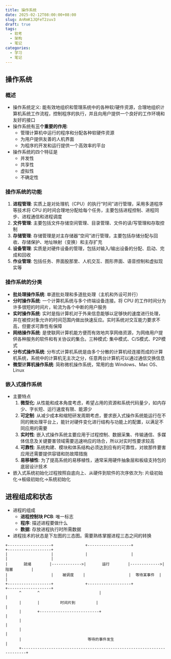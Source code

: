 ```yaml
---
title: 操作系统
date: 2025-02-12T08:00:00+08:00
slug: AnRmK1JQFeT2zuv3
draft: true
tags:
  - 软考
  - 架构
  - 笔记
categories:
  - 学习
  - 笔记
---
```


## 操作系统

### 概述

* 操作系统定义: 能有效地组织和管理系统中的各种软/硬件资源，合理地组织计算机系统工作流程，控制程序的执行，并且向用户提供一个良好的工作环境和友好的接口
* 操作系统有**三个重要的作用**:
  * 管理计算机中运行的程序和分配各种软硬件资源
  * 为用户提供友善的人机界面
  * 为程序的开发和运行提供一个高效率的平台
* 操作系统的四个特征是
  * 并发性
  * 共享性
  * 虚拟性
  * 不确定性

### 操作系统的功能

1. **进程管理**: 实质上是对处理机（CPU）的执行“时间”进行管理，采用多道程序等技术将 CPU 的时间合理地分配给每个任务，主要包括进程控制、进程同步、进程通信和进程调度
2. **文件管理**: 主要包括文件存储空间管理、目录管理、文件的读/写管理和存取控制
3. **存储管理**: 存储管理是对主存储器“空间”进行管理，主要包括存储分配与回收、存储保护、地址映射（变换）和主存扩充
4. **设备管理**: 实质是对硬件设备的管理，包括对输入/输出设备的分配、启动、完成和回收
5. **作业管理**: 包括任务、界面股那里、人机交互、图形界面、语音控制和虚拟现实等

### 操作系统的分类

* **批处理操作系统**: 单道批处理和多道批处理（主机和外设可并行）
* **分时操作系统**: 一个计算机系统与多个终端设备连接。将 CPU 的工作时间分为许多很短的时间片，轮流为各个中断的用户服务
* **实时操作系统**: 实时是指计算机对于外来信息能够以足够快的速度进行处理，并在被控对象允许的时间范围内做出快速反应。实时系统对交互能力要求不高，但要求可靠性有保障
* **网络操作系统**: 是使联网计算机能方便而有效地共享网络资源，为网络用户提供各种服务的软件和有关协议的集合。三种模式: 集中模式、C/S模式、P2P模式
* **分布式操作系统**: 分布式计算机系统是由多个分散的计算机经连接而成的计算机系统，系统中的计算机无主次之分，任意两台计算机可以通过通信交换信息
* **微型计算机操作系统**: 简称微机操作系统，常用的由 Windows、Mac OS、Linux

### 嵌入式操作系统

* 主要特点
  1. **微型化**: 从性能和成本角度考虑，希望占用的资源和系统代码量少，如内存少、字长短、运行速度有限、能源少
  2. **可定制**: 从减少成本和缩短研发周期考虑，要求嵌入式操作系统能运行在不同的微处理平台上，能针对硬件变化进行结构与功能上的配置，以满足不同应用的需要
  3. **实时性**: 嵌入式操作系统主要应用于过程控制、数据采集、传输通信、多媒体信息及关键要害领域需要迅速响应的场合，所以对实时性要求较高
  4. **可靠性**: 系统构建、模块和体系结构必须达到应有的可靠性，对故那件要害应用还需要提供容错和防故障措施
  5. **易移植性**: 为了提高系统的易移植性，通常采用硬件抽象层和板级支持包的底层设计技术
* 嵌入式系统初始化过程按照自底向上、从硬件到软件的次序依次为: 片级初始化->板级初始化->系统初始化

## 进程组成和状态

* 进程的组成
  * **进程控制块 PCB**: 唯一标志
  * **程序**: 描述进程要做什么
  * **数据**: 存放进程执行时所需数据
* 进程技术的状态是下左图的三态图。需要熟练掌握进程三态之间的转换

```text
+-------------------+              +-------------------+              +-------------------+
|                   |              |                   |              |                   |
|       就绪        |------------->|       运行        |------------->|       阻塞        |
|                   |    被调度    |                   |  等待某事件  |                   |
+-------------------+              +-------------------+              +-------------------+
      ^       ^                          |                                     |
      |       |         时间片到         |                                     |
      |       +--------------------------+                                     |
      |                                                                        |
      |                                                                        |
      |                             等待的事件发生                             |
      +------------------------------------------------------------------------+
```
